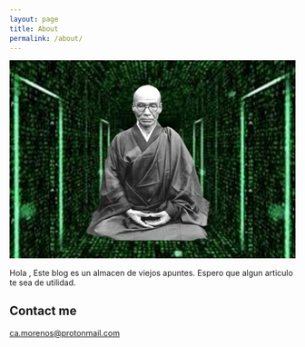 ```yaml
---
layout: page
title: About
permalink: /about/
---
```

![arquetipomatriz](/images/photo_2018-08-29_15-45-49.jpg)


Hola , Este blog es un almacen de viejos apuntes. 
Espero que algun articulo te sea de utilidad.

## Contact me

[ca.morenos@protonmail.com](mailto:email@domain.com)
